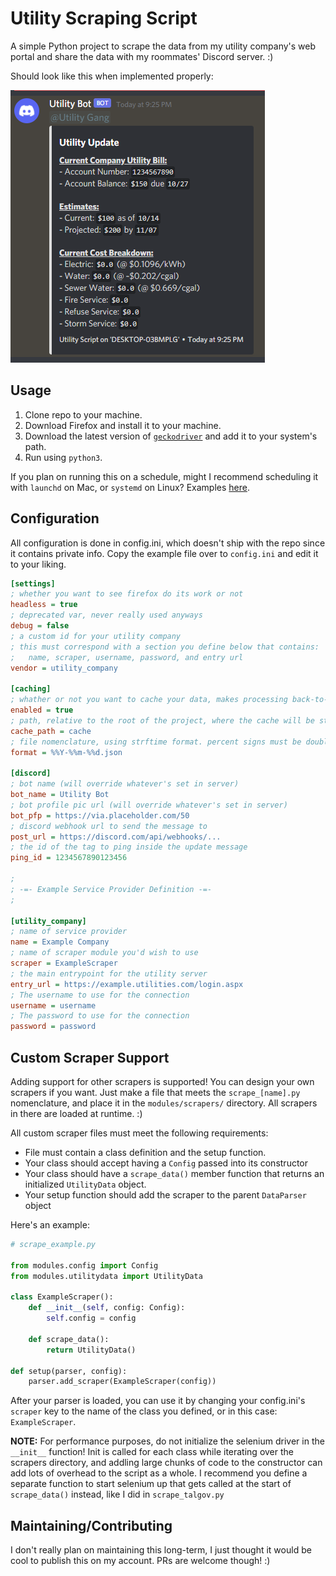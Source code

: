 # Utility Scraping Script

A simple Python project to scrape the data from my utility company's web portal and share the data with my roommates' Discord server. :)

Should look like this when implemented properly:

![Screenshot](./assets/bot_screenshot.png)

## Usage

1. Clone repo to your machine.
2. Download Firefox and install it to your machine.
3. Download the latest version of [`geckodriver`](https://github.com/mozilla/geckodriver/releases) and add it to your system's path.
4. Run using `python3`.

If you plan on running this on a schedule, might I recommend scheduling it with `launchd` on Mac, or `systemd` on Linux? Examples [here](./assets/scheduling.md).

## Configuration

All configuration is done in config.ini, which doesn't ship with the repo since it contains private info. Copy the example file over to `config.ini` and edit it to your liking.

```ini
[settings]
; whether you want to see firefox do its work or not
headless = true
; deprecated var, never really used anyways
debug = false
; a custom id for your utility company
; this must correspond with a section you define below that contains:
;   name, scraper, username, password, and entry url
vendor = utility_company

[caching]
; whather or not you want to cache your data, makes processing back-to-back way faster
enabled = true
; path, relative to the root of the project, where the cache will be stored
cache_path = cache
; file nomenclature, using strftime format. percent signs must be double escaped.
format = %%Y-%%m-%%d.json

[discord]
; bot name (will override whatever's set in server)
bot_name = Utility Bot
; bot profile pic url (will override whatever's set in server)
bot_pfp = https://via.placeholder.com/50
; discord webhook url to send the message to
post_url = https://discord.com/api/webhooks/...
; the id of the tag to ping inside the update message
ping_id = 1234567890123456

;
; -=- Example Service Provider Definition -=-
;

[utility_company]
; name of service provider
name = Example Company
; name of scraper module you'd wish to use
scraper = ExampleScraper
; the main entrypoint for the utility server
entry_url = https://example.utilities.com/login.aspx
; The username to use for the connection
username = username
; The password to use for the connection
password = password
```

## Custom Scraper Support

Adding support for other scrapers is supported! You can design your own scrapers if you want. Just make a file that meets the `scrape_[name].py` nomenclature, and place it in the `modules/scrapers/` directory. All scrapers in there are loaded at runtime. :)

All custom scraper files must meet the following requirements:

- File must contain a class definition and the setup function.
- Your class should accept having a `Config` passed into its constructor
- Your class should have a `scrape_data()` member function that returns an initialized `UtilityData` object.
- Your setup function should add the scraper to the parent `DataParser` object

Here's an example:

```py
# scrape_example.py

from modules.config import Config
from modules.utilitydata import UtilityData

class ExampleScraper():
    def __init__(self, config: Config):
        self.config = config

    def scrape_data():
        return UtilityData()

def setup(parser, config):
    parser.add_scraper(ExampleScraper(config))
```

After your parser is loaded, you can use it by changing your config.ini's `scraper` key to the name of the class you defined, or in this case: `ExampleScraper`.

**NOTE:** For performance purposes, do not initialize the selenium driver in the `__init__` function! Init is called for each class while iterating over the scrapers directory, and addling large chunks of code to the constructor can add lots of overhead to the script as a whole. I recommend you define a separate function to start selenium up that gets called at the start of `scrape_data()` instead, like I did in `scrape_talgov.py`

## Maintaining/Contributing

I don't really plan on maintaining this long-term, I just thought it would be cool to publish this on my account. PRs are welcome though! :)

